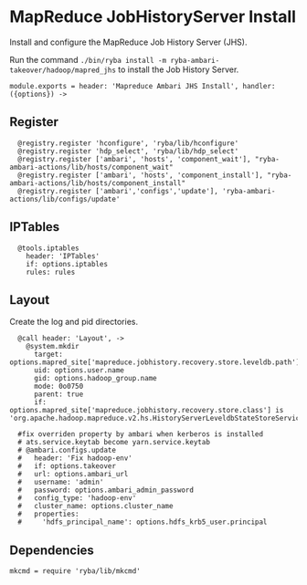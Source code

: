 
# MapReduce JobHistoryServer Install

Install and configure the MapReduce Job History Server (JHS).

Run the command `./bin/ryba install -m ryba-ambari-takeover/hadoop/mapred_jhs` to install the
Job History Server.

    module.exports = header: 'Mapreduce Ambari JHS Install', handler: ({options}) ->

## Register

      @registry.register 'hconfigure', 'ryba/lib/hconfigure'
      @registry.register 'hdp_select', 'ryba/lib/hdp_select'
      @registry.register ['ambari', 'hosts', 'component_wait'], "ryba-ambari-actions/lib/hosts/component_wait"
      @registry.register ['ambari', 'hosts', 'component_install'], "ryba-ambari-actions/lib/hosts/component_install"
      @registry.register ['ambari','configs','update'], 'ryba-ambari-actions/lib/configs/update'

## IPTables

      @tools.iptables
        header: 'IPTables'
        if: options.iptables
        rules: rules


## Layout

Create the log and pid directories.

      @call header: 'Layout', ->
        @system.mkdir
          target: options.mapred_site['mapreduce.jobhistory.recovery.store.leveldb.path']
          uid: options.user.name
          gid: options.hadoop_group.name
          mode: 0o0750
          parent: true
          if: options.mapred_site['mapreduce.jobhistory.recovery.store.class'] is 'org.apache.hadoop.mapreduce.v2.hs.HistoryServerLeveldbStateStoreService'

      #fix overriden property by ambari when kerberos is installed
      # ats.service.keytab become yarn.service.keytab
      # @ambari.configs.update
      #   header: 'Fix hadoop-env'
      #   if: options.takeover
      #   url: options.ambari_url
      #   username: 'admin'
      #   password: options.ambari_admin_password
      #   config_type: 'hadoop-env'
      #   cluster_name: options.cluster_name
      #   properties:
      #     'hdfs_principal_name': options.hdfs_krb5_user.principal

## Dependencies

    mkcmd = require 'ryba/lib/mkcmd'

[keys]: https://github.com/apache/hadoop-common/blob/trunk/hadoop-hdfs-project/hadoop-hdfs/src/main/java/org/apache/hadoop/hdfs/DFSConfigKeys.java
